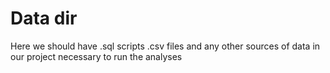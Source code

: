 # Data dir

Here we should have .sql scripts
.csv files
and any other sources of data in our project necessary to run the analyses
